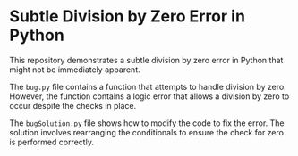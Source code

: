 # Subtle Division by Zero Error in Python

This repository demonstrates a subtle division by zero error in Python that might not be immediately apparent.

The `bug.py` file contains a function that attempts to handle division by zero. However, the function contains a logic error that allows a division by zero to occur despite the checks in place.

The `bugSolution.py` file shows how to modify the code to fix the error. The solution involves rearranging the conditionals to ensure the check for zero is performed correctly.